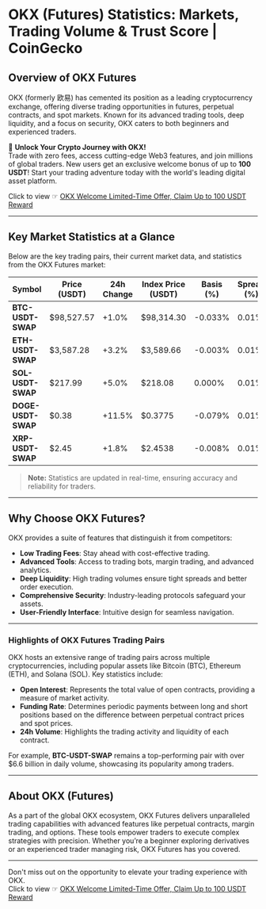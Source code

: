 # OKX (Futures) Statistics: Markets, Trading Volume & Trust Score | CoinGecko

## Overview of OKX Futures

OKX (formerly 欧易) has cemented its position as a leading cryptocurrency exchange, offering diverse trading opportunities in futures, perpetual contracts, and spot markets. Known for its advanced trading tools, deep liquidity, and a focus on security, OKX caters to both beginners and experienced traders.

🚀 **Unlock Your Crypto Journey with OKX!**  
Trade with zero fees, access cutting-edge Web3 features, and join millions of global traders. New users get an exclusive welcome bonus of up to **100 USDT**! Start your trading adventure today with the world's leading digital asset platform.  

Click to view ☞ [OKX Welcome Limited-Time Offer, Claim Up to 100 USDT Reward](https://bit.ly/OKXe)

---

## Key Market Statistics at a Glance

Below are the key trading pairs, their current market data, and statistics from the OKX Futures market:

| **Symbol**           | **Price (USDT)** | **24h Change** | **Index Price (USDT)** | **Basis (%)** | **Spread (%)** | **Funding Rate (%)** | **Open Interest (USDT)** | **24h Volume (USDT)** | **Last Updated** |
|-----------------------|------------------|----------------|-------------------------|---------------|----------------|-----------------------|--------------------------|------------------------|------------------|
| **BTC-USDT-SWAP**    | $98,527.57       | +1.0%          | $98,314.30             | -0.033%       | 0.01%          | 0.006%               | $2,538,005,143           | $6,628,089,285         | Recently         |
| **ETH-USDT-SWAP**    | $3,587.28        | +3.2%          | $3,589.66              | -0.003%       | 0.01%          | 0.006%               | $1,616,244,763           | $5,349,615,039         | Recently         |
| **SOL-USDT-SWAP**    | $217.99          | +5.0%          | $218.08                | 0.000%        | 0.01%          | -0.006%              | $511,233,046             | $1,149,747,545         | Recently         |
| **DOGE-USDT-SWAP**   | $0.38            | +11.5%         | $0.3775                | -0.079%       | 0.01%          | 0.008%               | $263,878,167             | $1,749,775,937         | Recently         |
| **XRP-USDT-SWAP**    | $2.45            | +1.8%          | $2.4538                | -0.008%       | 0.01%          | 0.016%               | $240,549,847             | $943,409,497           | Recently         |

> **Note:** Statistics are updated in real-time, ensuring accuracy and reliability for traders.

---

## Why Choose OKX Futures?

OKX provides a suite of features that distinguish it from competitors:

- **Low Trading Fees**: Stay ahead with cost-effective trading.
- **Advanced Tools**: Access to trading bots, margin trading, and advanced analytics.
- **Deep Liquidity**: High trading volumes ensure tight spreads and better order execution.
- **Comprehensive Security**: Industry-leading protocols safeguard your assets.
- **User-Friendly Interface**: Intuitive design for seamless navigation.

---

### Highlights of OKX Futures Trading Pairs

OKX hosts an extensive range of trading pairs across multiple cryptocurrencies, including popular assets like Bitcoin (BTC), Ethereum (ETH), and Solana (SOL). Key statistics include:

- **Open Interest**: Represents the total value of open contracts, providing a measure of market activity.
- **Funding Rate**: Determines periodic payments between long and short positions based on the difference between perpetual contract prices and spot prices.
- **24h Volume**: Highlights the trading activity and liquidity of each contract.

For example, **BTC-USDT-SWAP** remains a top-performing pair with over $6.6 billion in daily volume, showcasing its popularity among traders.

---

## About OKX (Futures)

As a part of the global OKX ecosystem, OKX Futures delivers unparalleled trading capabilities with advanced features like perpetual contracts, margin trading, and options. These tools empower traders to execute complex strategies with precision. Whether you’re a beginner exploring derivatives or an experienced trader managing risk, OKX Futures has you covered.

---

Don't miss out on the opportunity to elevate your trading experience with OKX.  
Click to view ☞ [OKX Welcome Limited-Time Offer, Claim Up to 100 USDT Reward](https://bit.ly/OKXe)

